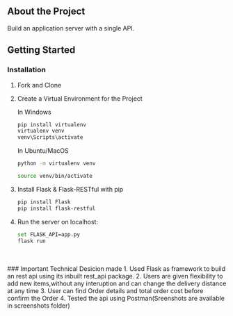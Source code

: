 ## About the Project

Build an application server with a single API.


<!-- Getting started -->

## Getting Started

### Installation 

1. Fork and Clone
  

2. Create a Virtual Environment for the Project

    In Windows
    ```bash
    pip install virtualenv
    virtualenv venv
    venv\Scripts\activate
    ```

    In Ubuntu/MacOS
    ```bash
    python -m virtualenv venv

    source venv/bin/activate
    ```
   
  

3. Install Flask & Flask-RESTful with pip

    ```bash
    pip install Flask
    pip install flask-restful
    ```


4. Run the server on localhost:
    ```bash
    set FLASK_API=app.py
    flask run
    ```
    
<br>
<br>
### Important Technical Desicion made
1. Used Flask as framework to build an rest api using its inbuilt rest_api package.
2. Users are given flexibility to add new items,without any interuption and can change the delivery distance at any time
3. User can find Order details and total order cost before confirm the Order
4. Tested the api using Postman(Sreenshots are available in screenshots folder)
    
